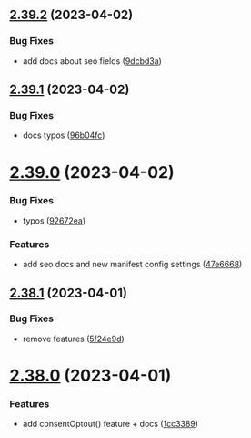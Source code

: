 ## [2.39.2](https://github.com/baumrock/RockFrontend/compare/v2.39.1...v2.39.2) (2023-04-02)


### Bug Fixes

* add docs about seo fields ([9dcbd3a](https://github.com/baumrock/RockFrontend/commit/9dcbd3ab91b1f079749cacec9b30664f3063f5f0))



## [2.39.1](https://github.com/baumrock/RockFrontend/compare/v2.39.0...v2.39.1) (2023-04-02)


### Bug Fixes

* docs typos ([96b04fc](https://github.com/baumrock/RockFrontend/commit/96b04fc75ca2d997dbe917addc3d3e9689397643))



# [2.39.0](https://github.com/baumrock/RockFrontend/compare/v2.38.1...v2.39.0) (2023-04-02)


### Bug Fixes

* typos ([92672ea](https://github.com/baumrock/RockFrontend/commit/92672ea60993760f91c08c95a703537ff18f0b23))


### Features

* add seo docs and new manifest config settings ([47e6668](https://github.com/baumrock/RockFrontend/commit/47e6668928f3df0714fe3546e8b4c642ff0f6db8))



## [2.38.1](https://github.com/baumrock/RockFrontend/compare/v2.38.0...v2.38.1) (2023-04-01)


### Bug Fixes

* remove features ([5f24e9d](https://github.com/baumrock/RockFrontend/commit/5f24e9de75976038cd2a041d12d58efa8eef7c34))



# [2.38.0](https://github.com/baumrock/RockFrontend/compare/v2.37.0...v2.38.0) (2023-04-01)


### Features

* add consentOptout() feature + docs ([1cc3389](https://github.com/baumrock/RockFrontend/commit/1cc3389c54619a04338e089cb3ebc929f0b65a09))




